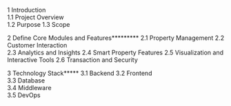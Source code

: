 1	Introduction	
1.1	Project Overview	
1.2	Purpose	
1.3	Scope	

2	Define Core Modules and Features*********
2.1	Property Management	
2.2	Customer Interaction	
2.3	Analytics and Insights
2.4	Smart Property Features	
2.5	Visualization and Interactive Tools	
2.6	Transaction and Security

3	Technology Stack*****
3.1	Backend	
3.2	Frontend	
3.3	Database	
3.4	Middleware	
3.5	DevOps	

